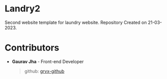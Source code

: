 # Landry2

Second website template for laundry website.
Repository Created on 21-03-2023.

# Contributors

* **Gaurav Jha** - Front-end Developer
	> github: [grvx-github](https://github.com/grvx-github)
